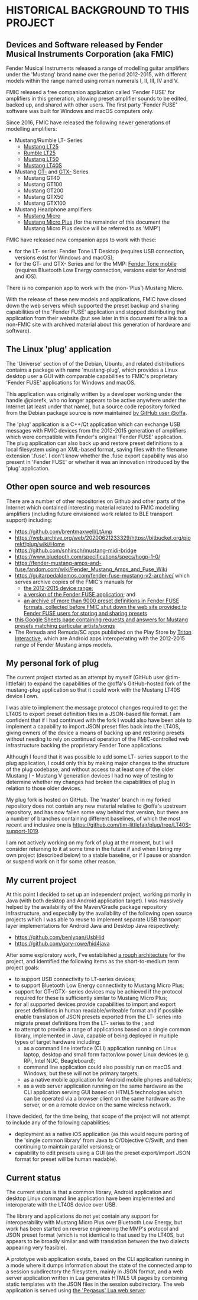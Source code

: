 # HISTORICAL BACKGROUND TO THIS PROJECT

## Devices and Software released by Fender Musical Instruments Corporation (aka FMIC)

Fender Musical Instruments released a range of modelling guitar amplifiers under 
the 'Mustang' brand name over the period 2012-2015, with different models within 
the range named using roman numerals I, II, III, IV and V.  

FMIC released a free companion application called 'Fender FUSE' for amplifiers in
this generation, allowing preset amplifier sounds to be edited, backed up, and 
shared with other users.  The first party 'Fender FUSE' software was built for 
Windows and macOS computers only.

Since 2016, FMIC have released the following newer generations of modelling 
amplifiers:

* Mustang/Rumble LT- Series
  - [Mustang LT25](https://www.fmicassets.com/Damroot/Original/10001/OM_2311100000_Mustang_LT25_English.pdf)
  - [Rumble LT25](https://www.fmicassets.com/Damroot/Original/10001/OM_2270100000_Rumble_LT25_English.pdf)
  - [Mustang LT50](https://www.fmicassets.com/Damroot/Original/10001/OM_2311200000_Mustang_LT50_expanded_manual_ENGLISH.pdf)
  - [Mustang LT40S](https://www.fmicassets.com/Damroot/Original/10001/OM_23114XX000_Mustang_LT40S_US.pdf)
* Mustang 
  [GT-](https://www.fmicassets.com/Damroot/Original/10001/231010_Mustang%20GT%20manual%20ENG%207712493000a.pdf)
  and 
  [GTX-](https://www.fmicassets.com/Damroot/Original/10001/OM_2310700000_Mustang_GTX_expanded_manual_ENGLISH.pdf) 
  Series
  - Mustang GT40
  - Mustang GT100
  - Mustang GT200
  - Mustang GTX50
  - Mustang GTX100
* Mustang Headphone amplifiers
  - [Mustang Micro](https://www.fmicassets.com/Damroot/Original/10001/OM_2311300000_Mustang_Micro_US.pdf)
  - [Mustang Micro Plus](https://www.fmicassets.com/Damroot/Original/10062/OM_2311600000_Mustang-Micro-Plus_EN.pdf)
    (for the remainder of this document the Mustang Micro Plus device will be referred to as 'MMP')

FMIC have released new companion apps to work with these:
  - for the LT- series: Fender Tone LT Desktop
    (requires USB connection, versions exist for Windows and macOS);
  - for the GT- and GTX- Series and for the MMP: 
    [Fender Tone mobile](https://www.fmicassets.com/Damroot/Original/10062/APG_Tone-User-Guide_EN.pdf) 
    (requires Bluetooth Low Energy connection, versions exist for Android and iOS).

There is no companion app to work with the (non-'Plus') Mustang Micro.  

With the release of these new models and applications, FMIC have closed down the 
web servers which supported the preset backup and sharing capabilities of the 
'Fender FUSE' application and stopped distributing that application from 
their website (but see later in this document for a link to a non-FMIC site with 
archived material about this generation of hardware and software). 

## The Linux 'plug' application

The 'Universe' section of of the Debian, Ubuntu, and related distributions contains
a package with name 'mustang-plug', which provides a Linux desktop user a GUI with 
comparable capabilities to FMIC's proprietary 'Fender FUSE' applications for Windows 
and macOS.

This application was originally written by a developer working under the 
handle @piorefk, who no longer appears to be active anywhere under the Internet 
(at least under that name), but a source code repository forked from the Debian 
package source is now maintained [by GitHub user @offa](https://github.com/offa/plug).

The 'plug' application is a C++/Qt application which can exchange USB messages with 
FMIC devices from the 2012-2015 generation of amplifiers which were compatible 
with Fender's original 'Fender FUSE' application. The plug application can also 
back up and restore preset definitions to a local filesystem using an XML-based 
format, saving files with the filename extension '.fuse'.  I don't know whether 
the .fuse export capability was also present in 'Fender FUSE' or whether it was 
an innovation introduced by the 'plug' application.

## Other open source and web resources

There are a number of other repositories on Github and other parts of the Internet 
which contained interesting material related to FMIC modelling amplifiers (including 
future envisioned work related to BLE transport support) including:
* https://github.com/brentmaxwell/LtAmp
* https://web.archive.org/web/20200621233329/https://bitbucket.org/piorekf/plug/wiki/Home
* https://github.com/snhirsch/mustang-midi-bridge
* https://www.bluetooth.com/specifications/specs/hogp-1-0/
* https://fender-mustang-amps-and-fuse.fandom.com/wiki/Fender_Mustang_Amps_and_Fuse_Wiki
* https://guitarpedaldemos.com/fender-fuse-mustang-v2-archive/
  which serves archive copies of the FMIC's manuals for 
  - [the 2012-2015 device range](https://guitarpedaldemos.com/wp-content/uploads/2020/04/MustangI-V_v.2_advanced_manual_revA_English.pdf);
  - [a version of the Fender FUSE application](https://guitarpedaldemos.com/wp-content/uploads/2025/06/Fender_FUSE_2.0_manual_for__Mustang_1-2_Rev-G_English.pdf); and
  - [an archive of more than 9000 preset definitions in Fender FUSE formats, 
    collected before FMIC shut down the web site provided to Fender FUSE 
    users for storing and sharing presets](https://guitarpedaldemos.com/wp-content/uploads/2020/04/entire-archive.zip)
* [this Google Sheets page containing requests and answers for Mustang 
  presets matching particular artists/songs](https://docs.google.com/spreadsheets/d/1KWvjJ6q6Ora2MqmxtUAWjq9Uerp0Ycza5ouuKuol5HQ/edit?pli=1&gid=0#gid=0)
* The Remuda and Remuda/SC apps published on the Play Store by 
  [Triton Interactive](https://play.google.com/store/apps/developer?id=Triton+Interactive), 
  which are Android apps interoperating with the 2012-2015 range of Fender Mustang amps models.

## My personal fork of plug

The current project started as an attempt by myself (GitHub user @tim-littlefair)
to expand the capabilities of the @offa's GitHub-hosted fork of the mustang-plug 
application so that it could work with the Mustang LT40S device I own.

I was able to implement the message protocol changes required to get the LT40S 
to export preset definition files in a JSON-based file format.  I am confident 
that if I had continued with the fork I would also have been able to implement 
a capability to import JSON preset files back into the LT40S, giving owners
of the device a means of backing up and restoring presets without needing to 
rely on continued operation of the FMIC-controlled web infrastructure backing 
the proprietary Fender Tone applications.

Although I found that it was possible to add some LT- series support to the 
plug application, I could only this by making major changes to the structure 
of the plug codebase, and without access to at least one of the older Mustang I - 
Mustang V generation devices I had no way of testing to determine whether 
my changes had broken the capabilities of plug in relation to those older devices.

My plug fork is hosted on GitHub.  The 'master' branch in my forked repository 
does not contain any new material relative to @offa's upstream repository, and
has now fallen some way behind that version, but there are a number of branches
containing different baselines, of which the most recent and inclusive one is
https://github.com/tim-littlefair/plug/tree/LT40S-support-1019.

I am not actively working on my fork of plug at the moment, but I will consider
returning to it at some time in the future if and when I bring my own project
(described below) to a stable baseline, or if I pause or abandon or suspend 
work on it for some other reason.

## My current project

At this point I decided to set up an independent project, working primarily
in Java (with both desktop and Android application target).  I was massively 
helped by the availability of the Maven/Gradle package repository 
infrastructure, and especially by the availability of the following 
open source projects which I was able to reuse to implement separate 
USB transport layer implementations for Android Java and Desktop Java 
respectively:
* https://github.com/benlypan/UsbHid
* https://github.com/gary-rowe/hid4java

After some exploratory work, I've established 
[a rough architecture](ARCHITECTURE.md) 
for the project, and identified the following items as the short-to-medium 
term project goals:
* to support USB connectivity to LT-series devices;
* to support Bluetooth Low Energy connectivity to Mustang Micro Plus;
* support for GT-/GTX- series devices may be achieved if the protocol required
  for these is sufficiently similar to Mustang Micro Plus;
* for all supported devices provide capabilities to import and export preset 
  definitions in human readable/writeable format and if possible enable 
  translation of JSON presets exported from the LT- series into migrate 
  preset definitions from the LT- series to the ; and
* to attempt to provide a range of applications based on a single common 
  library, implemented in Java, capable of being deployed in multiple types 
  of target hardware including:
  - as a command line interface (CLI) application running on Linux laptop, 
    desktop and small form factor/low power Linux devices (e.g. RPi, Intel NUC,
    Beagleboard);
  - command line application could also possibly run on macOS and Windows,
    but these will not be primary targets;
  - as a native mobile application for Android mobile phones and tablets;
  - as a web server application running on the same hardware as the CLI 
    application serving GUI based on HTML5 technologies which can be operated
    via a browser client on the same hardware as the server, or on a remote device
    on the same wireless network.

I have decided, for the time being, that scope of the project will not attempt 
to include any of the following capabilities:
* deployment as a native iOS application (as this would require porting of the 
  'single common library' from Java to C/Objective C/Swift, and then continuing 
  to maintain parallel versions); or
* capability to edit presets using a GUI (as the preset export/import 
  JSON format for preset will be human readable).
  
## Current status

The current status is that a common library, Android application and desktop
Linux command line application have been implemented and interoperate with 
the LT40S device over USB.  

The library and applications do not yet contain any support for interoperability
with Mustang Micro Plus over Bluetooth Low Energy, but work has been started
on reverse engineering the MMP's protocol and JSON preset format (which is not 
identical to that used by the LT40S, but appears to be broadly similar and 
with translation between the two dialects appearing very feasible).

A prototype web application exists, based on the CLI application running
in a mode where it dumps information about the state of the connected 
amp to a session subdirectory the filesystem, mainly in JSON format, and 
a web server application written in Lua generates HTML5 UI pages by combining 
static templates with the JSON files in the session subdirectory.  The 
web application is served using 
[the 'Pegasus' Lua web server](https://github.com/EvandroLG/pegasus.lua).





